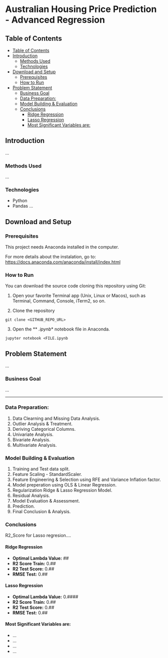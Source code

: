 # Australian Housing Price Prediction - Advanced Regression

## Table of Contents

- [Table of Contents](#table-of-contents)
- [Introduction](#introduction)
  - [Methods Used](#methods-used)
  - [Technologies](#technologies)
- [Download and Setup](#download-and-setup)
  - [Prerequisites](#prerequisites)
  - [How to Run](#how-to-run)
- [Problem Statement](#problem-statement)
  - [Business Goal](#business-goal)
  - [Data Preparation:](#data-preparation)
  - [Model Building \& Evaluation](#model-building--evaluation)
  - [Conclusions](#conclusions)
    - [Ridge Regression](#ridge-regression)
    - [Lasso Regression](#lasso-regression)
    - [Most Significant Variables are:](#most-significant-variables-are)

## Introduction 

...

### Methods Used
...

### Technologies
* Python
* Pandas
...

## Download and Setup
### Prerequisites

This project needs Anaconda installed in the computer.

For more details about the instalation, go to:  https://docs.anaconda.com/anaconda/install/index.html

### How to Run

You can download the source code cloning this repository using Git:

1. Open your favorite Terminal app (Unix, Linux or Macos), such as Terminal, Command, Console, iTerm2, so on.

2. Clone the repository

```
git clone <GITHUB_REPO_URL>
```

3. Open the ** *.ipynb** notebook file in Anaconda.

```
jupyter notebook <FILE.ipynb
```

## Problem Statement

...

### Business Goal

...

---

### Data Preparation:

1. Data Clearning and Missing Data Analysis.
2. Outlier Analysis & Treatment.
3. Deriving Categorical Columns.
4. Univariate Analysis.
5. Bivariate Analysis.
6. Multivariate Analysis.

### Model Building & Evaluation

1. Training and Test data split.
2. Feature Scaling - StandardScaler.
3. Feature Engineering & Selection using RFE and Variance Inflation factor.
4. Model preperation using OLS & Linear Regression.
5. Regularization Ridge & Lasso Regression Model.
6. Residual Analysis.
7. Model Evaluation & Assessment.
8. Prediction.
9. Final Conclusion & Analysis.

### Conclusions

R2_Score for Lasso regresion.... 

#### Ridge Regression
* **Optimal Lambda Value:** ##
* **R2 Score Train:** 0.##
* **R2 Test Score:**  0.##
* **RMSE Test:**      0.##

#### Lasso Regression
* **Optimal Lambda Value:** 0.####
* **R2 Score Train:**  0.##
* **R2 Test Score:**   0.##
* **RMSE Test:**       0.##

#### Most Significant Variables are:
* ...
* ...
* ...
* ...